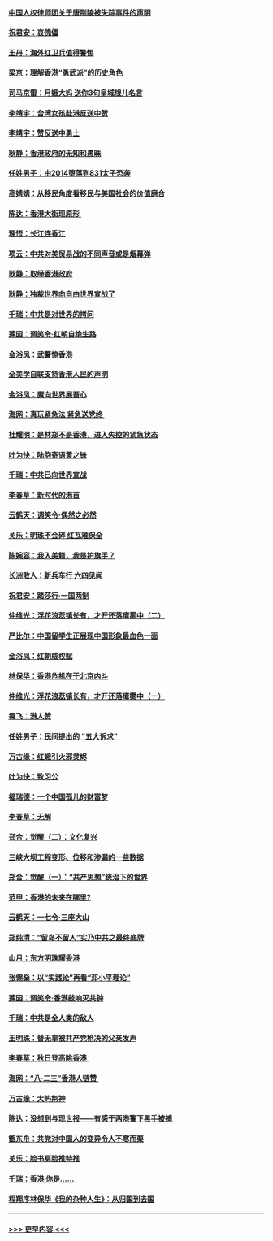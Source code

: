 #### [中国人权律师团关于唐荆陵被失踪事件的声明](../pages/nsc993/n11500014.md?t=09050333) 
#### [祝君安：哀傀儡](../pages/nsc993/n11499776.md?t=09050333) 
#### [王丹：海外红卫兵值得警惕](../pages/nsc993/n11498138.md?t=09050333) 
#### [梁京：理解香港“勇武派”的历史角色](../pages/nsc993/n11498006.md?t=09050333) 
#### [司马京雷：月娥大妈  送你3句皇城根儿名言](../pages/nsc993/n11497885.md?t=09050333) 
#### [李靖宇：台湾女孩赴港反送中赞](../pages/nsc993/n11497721.md?t=09050333) 
#### [李靖宇：赞反送中勇士](../pages/nsc993/n11497452.md?t=09050333) 
#### [耿静：香港政府的无知和愚昧](../pages/nsc993/n11494238.md?t=09050333) 
#### [任姓男子：由2014堕落到831太子恐袭](../pages/nsc993/n11496683.md?t=09050333) 
#### [高婧婧：从移民角度看移民与美国社会的价值磨合](../pages/nsc993/n11495757.md?t=09050333) 
#### [陈达：香港大街现原形 ](../pages/nsc993/n11495441.md?t=09050333) 
#### [理悟：长江连香江](../pages/nsc993/n11495377.md?t=09050333) 
#### [项云：中共对美贸易战的不同声音或是烟幕弹](../pages/nsc993/n11494929.md?t=09050333) 
#### [耿静：取缔香港政府](../pages/nsc993/n11494218.md?t=09050333) 
#### [耿静：独裁世界向自由世界宣战了](../pages/nsc993/n11494190.md?t=09050333) 
#### [千瑞：中共是对世界的拷问](../pages/nsc993/n11493021.md?t=09050333) 
#### [莲园：调笑令‧红朝自绝生路](../pages/nsc993/n11493011.md?t=09050333) 
#### [金浴凤：武警惊香港](../pages/nsc993/n11492994.md?t=09050333) 
#### [全美学自联支持香港人民的声明](../pages/nsc993/n11492630.md?t=09050333) 
#### [金浴凤：魔向世界展畜心](../pages/nsc993/n11492599.md?t=09050333) 
#### [海网：真玩紧急法 紧急送党终 ](../pages/nsc993/n11492535.md?t=09050333) 
#### [杜耀明：是林郑不是香港，进入失控的紧急状态](../pages/nsc993/n11491420.md?t=09050333) 
#### [吐为快：陆胞寄语黄之锋](../pages/nsc993/n11491117.md?t=09050333) 
#### [千瑞：中共已向世界宣战](../pages/nsc993/n11490123.md?t=09050333) 
#### [李春草：新时代的港首](../pages/nsc993/n11489864.md?t=09050333) 
#### [云鹤天：调笑令·偶然之必然](../pages/nsc993/n11489701.md?t=09050333) 
#### [关乐：明珠不会碎 红瓦难保全](../pages/nsc993/n11489647.md?t=09050333) 
#### [陈婉容：我入美籍，我是护旗手？](../pages/nsc993/n11487908.md?t=09050333) 
#### [长洲散人：新兵车行 六四见闻](../pages/nsc993/n11487729.md?t=09050333) 
#### [祝君安：踏莎行‧一国两制](../pages/nsc993/n11487699.md?t=09050333) 
#### [仲维光：浮花浪蕊镇长有，才开还落瘴雾中（二）](../pages/nsc993/n11483286.md?t=09050333) 
#### [严比尔：中国留学生正展现中国形象最血色一面](../pages/nsc993/n11485145.md?t=09050333) 
#### [金浴凤：红朝威权赋](../pages/nsc993/n11485191.md?t=09050333) 
#### [林保华：香港危机在于北京内斗](../pages/nsc993/n11484593.md?t=09050333) 
#### [仲维光：浮花浪蕊镇长有，才开还落瘴雾中（ㄧ）](../pages/nsc993/n11483259.md?t=09050333) 
#### [霄飞：港人赞](../pages/nsc993/n11482957.md?t=09050333) 
#### [任姓男子：民间提出的 “五大诉求”](../pages/nsc993/n11482897.md?t=09050333) 
#### [万古缘：红蛾引火邪灵烬](../pages/nsc993/n11482886.md?t=09050333) 
#### [吐为快：致习公](../pages/nsc993/n11482867.md?t=09050333) 
#### [福瑞德：一个中国孤儿的财富梦](../pages/nsc993/n11482817.md?t=09050333) 
#### [李春草：无解](../pages/nsc993/n11482791.md?t=09050333) 
#### [郑合：觉醒（二）：文化复兴](../pages/nsc993/n11478025.md?t=09050333) 
#### [三峡大坝工程变形、位移和渗漏的一些数据](../pages/nsc993/n11478232.md?t=09050333) 
#### [郑合：觉醒（一）：“共产思想”统治下的世界](../pages/nsc993/n11477663.md?t=09050333) 
#### [范甲：香港的未来在哪里?](../pages/nsc993/n11477249.md?t=09050333) 
#### [云鹤天：一七令·三座大山](../pages/nsc993/n11477192.md?t=09050333) 
#### [郑纯清：“留岛不留人”实乃中共之最终底牌](../pages/nsc993/n11476160.md?t=09050333) 
#### [山月：东方明珠耀香港](../pages/nsc993/n11476077.md?t=09050333) 
#### [张翎燊：以“实践论”再看“邓小平理论”](../pages/nsc993/n11475733.md?t=09050333) 
#### [莲园：调笑令‧香港敲响灭共钟](../pages/nsc993/n11475723.md?t=09050333) 
#### [千瑞：中共是全人类的敌人](../pages/nsc993/n11475329.md?t=09050333) 
#### [王明珠：替无辜被共产党枪决的父亲发声](../pages/nsc993/n11474570.md?t=09050333) 
#### [李春草：秋日登高眺香港 ](../pages/nsc993/n11474491.md?t=09050333) 
#### [海网：“八·二三”香港人链赞 ](../pages/nsc993/n11474538.md?t=09050333) 
#### [万古缘：大屿荆神](../pages/nsc993/n11474401.md?t=09050333) 
#### [陈达：没想到与现世报——有感于两港警下黑手被捕 ](../pages/nsc993/n11472557.md?t=09050333) 
#### [甑东舟：共党对中国人的变异令人不寒而栗](../pages/nsc993/n11472496.md?t=09050333) 
#### [关乐：脸书扇脸推特推](../pages/nsc993/n11472488.md?t=09050333) 
#### [千瑞：香港  你是…… ](../pages/nsc993/n11472459.md?t=09050333) 
#### [程翔序林保华《我的杂种人生》：从归国到去国](../pages/nsc993/n11472369.md?t=09050333) 

----
#### [ >>> 更早内容 <<< ](../indexes/nsc993-earlier.md)
